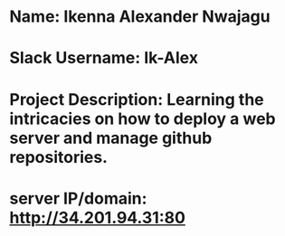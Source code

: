 # Name: Ikenna Alexander Nwajagu
# Slack Username: Ik-Alex
# Project Description: Learning the intricacies on how to deploy a web server and manage github repositories.
# server IP/domain: http://34.201.94.31:80
